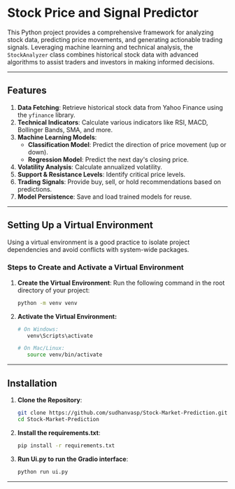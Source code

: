 # Stock Price and Signal Predictor

This Python project provides a comprehensive framework for analyzing stock data, predicting price movements, and generating actionable trading signals. Leveraging machine learning and technical analysis, the `StockAnalyzer` class combines historical stock data with advanced algorithms to assist traders and investors in making informed decisions.

---

## Features

1. **Data Fetching**: Retrieve historical stock data from Yahoo Finance using the `yfinance` library.
2. **Technical Indicators**: Calculate various indicators like RSI, MACD, Bollinger Bands, SMA, and more.
3. **Machine Learning Models**:
   - **Classification Model**: Predict the direction of price movement (up or down).
   - **Regression Model**: Predict the next day's closing price.
4. **Volatility Analysis**: Calculate annualized volatility.
5. **Support & Resistance Levels**: Identify critical price levels.
6. **Trading Signals**: Provide buy, sell, or hold recommendations based on predictions.
7. **Model Persistence**: Save and load trained models for reuse.


---
## Setting Up a Virtual Environment

Using a virtual environment is a good practice to isolate project dependencies and avoid conflicts with system-wide packages.

### Steps to Create and Activate a Virtual Environment

1. **Create the Virtual Environment**:
   Run the following command in the root directory of your project:
   ```bash
   python -m venv venv
2. **Activate the Virtual Environment:**
   ```bash
   # On Windows:
      venv\Scripts\activate
   
   # On Mac/Linux:
      source venv/bin/activate
   

---

## Installation

1. **Clone the Repository**:
   ```bash
   git clone https://github.com/sudhanvasp/Stock-Market-Prediction.git
   cd Stock-Market-Prediction
   
2. **Install the requirements.txt**:
   ```bash 
   pip install -r requirements.txt

2. **Run Ui.py to run the Gradio interface**:
   ```bash 
   python run ui.py
---
